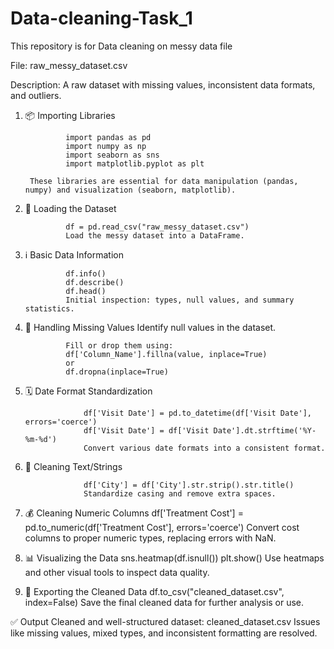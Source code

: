 # Data-cleaning-Task_1
This repository is for Data cleaning on messy data file

File: raw_messy_dataset.csv

Description: A raw dataset with missing values, inconsistent data formats, and outliers.



1. 📦 Importing Libraries
   
				import pandas as pd
				import numpy as np
				import seaborn as sns
				import matplotlib.pyplot as plt

   		These libraries are essential for data manipulation (pandas, numpy) and visualization (seaborn, matplotlib).

3. 📄 Loading the Dataset

				df = pd.read_csv("raw_messy_dataset.csv")
				Load the messy dataset into a DataFrame.

3. ℹ️ Basic Data Information

				df.info()
				df.describe()
				df.head()
				Initial inspection: types, null values, and summary statistics.

4. 🧼 Handling Missing Values
				Identify null values in the dataset.
				
				Fill or drop them using:
				df['Column_Name'].fillna(value, inplace=True)
				or
				df.dropna(inplace=True)


5. 🗓️ Date Format Standardization
					
					df['Visit Date'] = pd.to_datetime(df['Visit Date'], errors='coerce')
					df['Visit Date'] = df['Visit Date'].dt.strftime('%Y-%m-%d')
					Convert various date formats into a consistent format.

6. 🧹 Cleaning Text/Strings
   
					df['City'] = df['City'].str.strip().str.title()
					Standardize casing and remove extra spaces.

8. 💰 Cleaning Numeric Columns
					df['Treatment Cost'] = pd.to_numeric(df['Treatment Cost'], errors='coerce')
					Convert cost columns to proper numeric types, replacing errors with NaN.

9. 📊 Visualizing the Data
					sns.heatmap(df.isnull())
					plt.show()
					Use heatmaps and other visual tools to inspect data quality.

10. 🧾 Exporting the Cleaned Data
					df.to_csv("cleaned_dataset.csv", index=False)
					Save the final cleaned data for further analysis or use.

✅ Output
Cleaned and well-structured dataset: cleaned_dataset.csv
Issues like missing values, mixed types, and inconsistent formatting are resolved.


